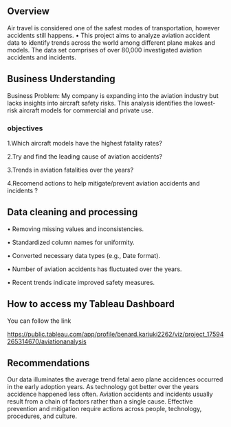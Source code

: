 ## Overview  
Air travel is considered one of the safest modes of transportation, however accidents still happens. • This project aims to analyze aviation accident data to identify trends across the world among different plane makes and models.
The data set comprises of over 80,000 investigated aviation accidents and incidents.

## Business Understanding 
Business Problem: My company is expanding into the aviation industry but lacks insights into aircraft safety risks. This analysis identifies the lowest-risk aircraft models for commercial and private use.
 
### objectives
1.Which aircraft models have the highest fatality rates?

2.Try and find the leading cause of aviation accidents?

3.Trends in aviation fatalities over the years?

4.Recomend actions to help mitigate/prevent aviation accidents and incidents ?

## Data cleaning and processing 
• Removing missing values and inconsistencies. 

• Standardized column names for uniformity. 

• Converted necessary data types (e.g., Date format).

• Number of aviation accidents has fluctuated over the years. 

• Recent trends indicate improved safety measures. 

## How to access my Tableau Dashboard
You can follow the link 

https://public.tableau.com/app/profile/benard.kariuki2262/viz/project_17594265314670/aviationanalysis

## Recommendations
Our data illuminates the average trend fetal aero plane accidences occurred in the early adoption years. As technology got better over the years accidence happened less often.
Aviation accidents and incidents usually result from a chain of factors rather than a single cause. Effective prevention and mitigation require actions across people, technology, procedures, and culture.

